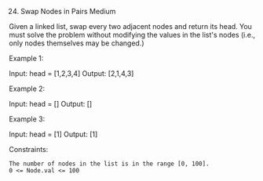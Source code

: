 <!-- ┏━┓╻  ╻     ┏━┓┏┓ ┏━┓╻ ╻╺┳╸   ┏━┓╻ ╻┏━┓┏━┓┏┓╻┏━┓╺┳┓┏━╸┏━┓┏━┓┏━┓╻┏━┓ -->
<!-- ┣━┫┃  ┃     ┣━┫┣┻┓┃ ┃┃ ┃ ┃    ┗━┓┃╻┃┣━┫┣━┛┃┗┫┃ ┃ ┃┃┣╸ ┗━┓┣━┛┣━┫┃┣┳┛ -->
<!-- ╹ ╹┗━╸┗━╸   ╹ ╹┗━┛┗━┛┗━┛ ╹    ┗━┛┗┻┛╹ ╹╹  ╹ ╹┗━┛╺┻┛┗━╸┗━┛╹  ╹ ╹╹╹┗╸ -->

24. Swap Nodes in Pairs
    Medium

Given a linked list, swap every two adjacent nodes and return its head. You must solve the problem without modifying the values in the list's nodes (i.e., only nodes themselves may be changed.)

Example 1:

Input: head = [1,2,3,4]
Output: [2,1,4,3]

Example 2:

Input: head = []
Output: []

Example 3:

Input: head = [1]
Output: [1]

Constraints:

    The number of nodes in the list is in the range [0, 100].
    0 <= Node.val <= 100
